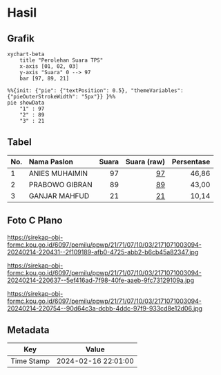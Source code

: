 # Hasil

## Grafik

```mermaid
xychart-beta
    title "Perolehan Suara TPS"
    x-axis [01, 02, 03]
    y-axis "Suara" 0 --> 97
    bar [97, 89, 21]
```

```mermaid
%%{init: {"pie": {"textPosition": 0.5}, "themeVariables": {"pieOuterStrokeWidth": "5px"}} }%%
pie showData
    "1" : 97
    "2" : 89
    "3" : 21
```

## Tabel

| No. | Nama Paslon    | Suara | Suara (raw) | Persentase |
|:--- |:-------------- | -----:| -----------:| ----------:|
| 1   | ANIES MUHAIMIN | 97    | [97][p-1]   | 46,86      |
| 2   | PRABOWO GIBRAN | 89    | [89][p-2]   | 43,00      |
| 3   | GANJAR MAHFUD  | 21    | [21][p-3]   | 10,14      |


[p-1]: https://github.com/gigit-pemilu/pemilu-2024-21-kepulauan-riau/blob/main/pilpres/hitung-suara/sub/21-kepulauan-riau/sub/71-kota-batam/sub/07-sei-beduk/sub/1003-mangsang/sub/094-tps/sub/paslon-1.txt
[p-2]: https://github.com/gigit-pemilu/pemilu-2024-21-kepulauan-riau/blob/main/pilpres/hitung-suara/sub/21-kepulauan-riau/sub/71-kota-batam/sub/07-sei-beduk/sub/1003-mangsang/sub/094-tps/sub/paslon-2.txt
[p-3]: https://github.com/gigit-pemilu/pemilu-2024-21-kepulauan-riau/blob/main/pilpres/hitung-suara/sub/21-kepulauan-riau/sub/71-kota-batam/sub/07-sei-beduk/sub/1003-mangsang/sub/094-tps/sub/paslon-3.txt

## Foto C Plano

https://sirekap-obj-formc.kpu.go.id/6097/pemilu/ppwp/21/71/07/10/03/2171071003094-20240214-220431--2f109189-afb0-4725-abb2-b6cb45a82347.jpg

https://sirekap-obj-formc.kpu.go.id/6097/pemilu/ppwp/21/71/07/10/03/2171071003094-20240214-220637--5ef416ad-7f98-40fe-aaeb-9fc73129109a.jpg

https://sirekap-obj-formc.kpu.go.id/6097/pemilu/ppwp/21/71/07/10/03/2171071003094-20240214-220754--90d64c3a-dcbb-4ddc-97f9-933cd8e12d06.jpg


## Metadata

| Key        | Value               |
| ---------- | ------------------- |
| Time Stamp | 2024-02-16 22:01:00 |



